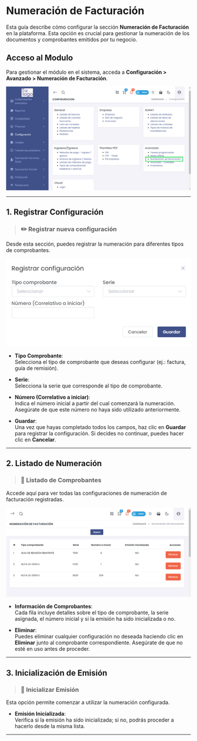# Numeración de Facturación  
Esta guía describe cómo configurar la sección **Numeración de Facturación** en la plataforma. Esta opción es crucial para gestionar la numeración de los documentos y comprobantes emitidos por tu negocio.  

## Acceso al Modulo

Para gestionar el módulo en el sistema, acceda a **Configuración > Avanzado > Numeración de Facturación**. 

![Acceso Modo Offline](img/Acceso_Numeración_de_Facturación.png) 

---  

## **1. Registrar Configuración**  
> ### ✏️ Registrar nueva configuración  
Desde esta sección, puedes registrar la numeración para diferentes tipos de comprobantes.  

![Registrar Configuración](img/registrar_configuracion.png)  
- **Tipo Comprobante**:  
  Selecciona el tipo de comprobante que deseas configurar (ej.: factura, guía de remisión).  
  
- **Serie**:  
  Selecciona la serie que corresponde al tipo de comprobante.  

- **Número (Correlativo a iniciar)**:  
  Indica el número inicial a partir del cual comenzará la numeración. Asegúrate de que este número no haya sido utilizado anteriormente.  

- **Guardar**:  
  Una vez que hayas completado todos los campos, haz clic en **Guardar** para registrar la configuración. Si decides no continuar, puedes hacer clic en **Cancelar**.  

---  

## **2. Listado de Numeración**  
> ### 📜 Listado de Comprobantes  
Accede aquí para ver todas las configuraciones de numeración de facturación registradas.  

![Listado de Numeración](img/listado_numeracion.png)  
- **Información de Comprobantes**:  
  Cada fila incluye detalles sobre el tipo de comprobante, la serie asignada, el número inicial y si la emisión ha sido inicializada o no.  

- **Eliminar**:  
  Puedes eliminar cualquier configuración no deseada haciendo clic en **Eliminar** junto al comprobante correspondiente. Asegúrate de que no esté en uso antes de proceder.  

---  

## **3. Inicialización de Emisión**  
> ### 🔄 Inicializar Emisión  
Esta opción permite comenzar a utilizar la numeración configurada.  
- **Emisión Inicializada**:  
  Verifica si la emisión ha sido inicializada; si no, podrás proceder a hacerlo desde la misma lista.  

---  

